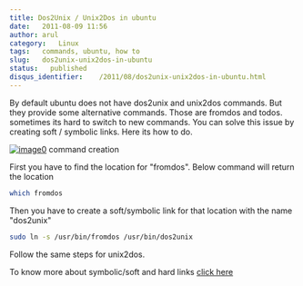 ```yaml
---
title: Dos2Unix / Unix2Dos in ubuntu
date:   2011-08-09 11:56
author: arul
category:   Linux
tags:   commands, ubuntu, how to
slug:   dos2unix-unix2dos-in-ubuntu
status:   published
disqus_identifier:    /2011/08/dos2unix-unix2dos-in-ubuntu.html
---
```


By default ubuntu does not have dos2unix and unix2dos commands. But they
provide some alternative commands. Those are fromdos and todos.
sometimes its hard to switch to new commands. You can solve this issue
by creating soft / symbolic links. Here its how to do.

[![image0](http://2.bp.blogspot.com/-jElTSUvs3NU/TkFvZUAJY6I/AAAAAAAAArE/dPCEYt8KI04/s400/dos2unix.png)](http://2.bp.blogspot.com/-jElTSUvs3NU/TkFvZUAJY6I/AAAAAAAAArE/dPCEYt8KI04/s400/dos2unix.png)
command creation

First you have to find the location for \"fromdos\". Below command will
return the location

``` bash
which fromdos
```

Then you have to create a soft/symbolic link for that location with the
name \"dos2unix\"

``` bash
sudo ln -s /usr/bin/fromdos /usr/bin/dos2unix
```

Follow the same steps for unix2dos.

To know more about symbolic/soft and hard links [click
here](http://stackoverflow.com/questions/185899/what-is-the-difference-between-a-symbolic-link-and-a-hard-link)
